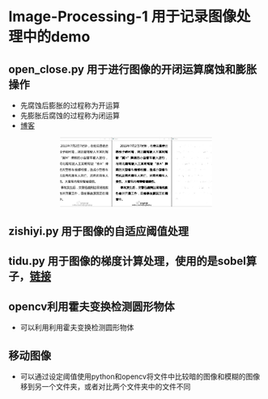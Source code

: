 # Image-Processing-1 用于记录图像处理中的demo 
## open_close.py 用于进行图像的开闭运算腐蚀和膨胀操作
- 先腐蚀后膨胀的过程称为开运算
- 先膨胀后腐蚀的过程称为闭运算
- [博客](https://blog.csdn.net/luxialan/article/details/39481701)
<div align="center">
<img src="./result/img2.jpg"  width="300" />
</div>

## zishiyi.py 用于图像的自适应阈值处理
## tidu.py 用于图像的梯度计算处理，使用的是sobel算子，[链接](https://blog.csdn.net/lovetobelove/article/details/86618324)
## opencv利用霍夫变换检测圆形物体
- 可以利用利用霍夫变换检测圆形物体
## 移动图像
- 可以通过设定阈值使用python和opencv将文件中比较暗的图像和模糊的图像移到另一个文件夹，或者对比两个文件夹中的文件不同
